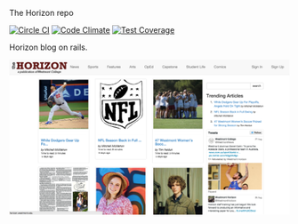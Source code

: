 The Horizon repo

[![Circle CI](https://circleci.com/gh/HParker/horizon.svg?style=svg)](https://circleci.com/gh/HParker/horizon)
[![Code Climate](https://codeclimate.com/github/HParker/horizon/badges/gpa.svg)](https://codeclimate.com/github/HParker/horizon)
[![Test Coverage](https://codeclimate.com/github/HParker/horizon/badges/coverage.svg)](https://codeclimate.com/github/HParker/horizon/coverage)

Horizon blog on rails.

![screenshot](static/horizon.png)
